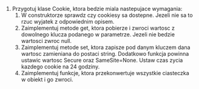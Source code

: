 1. Przygotuj klase Cookie, ktora bedzie miala nastepujace wymagania:
   1. W construktorze sprawdz czy cookiesy sa dostepne. Jezeli nie sa to rzuc wyjatek z odpowiednim opisem.
   2. Zaimplementuj metode get, ktora pobierze i zwroci wartosc z dowolnego klucza podanego w parametrze. Jezeli nie bedzie wartosci zwroc null.
   3. Zaimplementuj metode set, ktora zapisze pod danym kluczem dana wartosc zamieniana do postaci string. Dodatkowo funkcja powinna ustawic wartosc Secure oraz SameSite=None. Ustaw czas zycia kazdego cookie na 24 godziny.
   4. Zaimplementuj funkcje, ktora przekonwertuje wszystkie ciasteczka w obiekt i go zwroci.